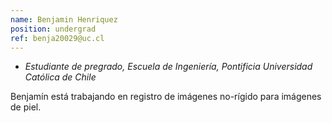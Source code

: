 ```yaml
---
name: Benjamin Henriquez
position: undergrad
ref: benja20029@uc.cl
---
```


- _Estudiante de pregrado, Escuela de Ingeniería, Pontificia Universidad Católica de Chile_

Benjamín está trabajando en registro de imágenes no-rígido para imágenes de piel. 